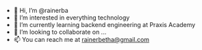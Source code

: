 - 👋 Hi, I’m @rainerba
- 👀 I’m interested in everything technology
- 🌱 I’m currently learning backend engineering at Praxis Academy
- 💞️ I’m looking to collaborate on ...
- 📫 You can reach me at rainerbetha@gmail.com

<!---
rainerba/rainerba is a ✨ special ✨ repository because its `README.md` (this file) appears on your GitHub profile.
You can click the Preview link to take a look at your changes.
--->
